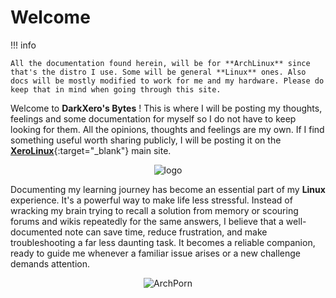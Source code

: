 # Welcome

!!! info

    All the documentation found herein, will be for **ArchLinux** since that's the distro I use. Some will be general **Linux** ones. Also docs will be mostly modified to work for me and my hardware. Please do keep that in mind when going through this site.

Welcome to **DarkXero's Bytes** ! This is where I will be posting my thoughts, feelings and some documentation for myself so I do not have to keep looking for them. All the opinions, thoughts and feelings are my own. If I find something useful worth sharing publicly, I will be posting it on the [**XeroLinux**](https://xerolinux.xyz){:target="_blank"} main site.

<p align="center">
    <img src="https://i.imgur.com/ZAvPAkx.png" alt="logo">
</p>

Documenting my learning journey has become an essential part of my **Linux** experience. It's a powerful way to make life less stressful. Instead of wracking my brain trying to recall a solution from memory or scouring forums and wikis repeatedly for the same answers, I believe that a well-documented note can save time, reduce frustration, and make troubleshooting a far less daunting task. It becomes a reliable companion, ready to guide me whenever a familiar issue arises or a new challenge demands attention.

<p align="center">
    <img src="https://i.imgur.com/TgVQf9z.png" alt="ArchPorn">
</p>


